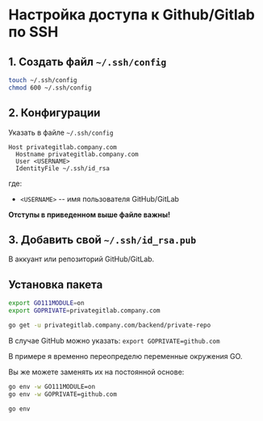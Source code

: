 # Настройка доступа к Github/Gitlab по SSH


## 1. Создать файл `~/.ssh/config`

```sh
touch ~/.ssh/config
chmod 600 ~/.ssh/config
```


## 2. Конфигурации

Указать в файле `~/.ssh/config`
```
Host privategitlab.company.com
  Hostname privategitlab.company.com
  User <USERNAME>
  IdentityFile ~/.ssh/id_rsa
```

где:
- `<USERNAME>` -- имя пользователя GitHub/GitLab

**Отступы в приведенном выше файле важны!**


## 3. Добавить свой `~/.ssh/id_rsa.pub`

В аккуант или репозиторий GitHub/GitLab.

## Установка пакета

```sh
export GO111MODULE=on
export GOPRIVATE=privategitlab.company.com

go get -u privategitlab.company.com/backend/private-repo
```

В случае GitHub можно указать:
`export GOPRIVATE=github.com`

В примере я временно переопределю переменные окружения GO.

Вы же можете заменять их на постоянной основе:
```sh
go env -w GO111MODULE=on
go env -w GOPRIVATE=github.com

go env
```
